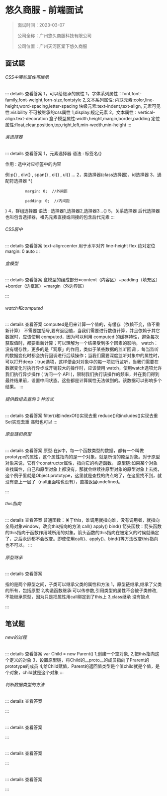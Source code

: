 # 悠久商服 - 前端面试

> 面试时间：2023-03-07
>
> 公司全称：广州悠久商服科技有限公司
>
> 公司位置：广州天河区棠下悠久商服

## 面试题

###### CSS中哪些属性可继承

::: details 查看答案
1，可以给继承的属性
1，字体系列属性：font,font-family,font-weight,forn-size,fontstyle
2,文本系列属性:
内联元素:color,line-height,word-spacing,letter-spacing
块级元素:text-indent,text-align,
元素可见性:visibility
不可被继承的css属性
1,display:规定元素
2，文本属性：vertical-align.text-decoration
盒子模型属性:width,height,margin,border,padding
定位属性:float,clear,position,top,right,left,min-wedth,min-height
:::

###### 类选择器

::: details 查看答案
1，元素选择器
语法 : 标签名{}

作用 : 选中对应标签中的内容

例:p{} , div{} , span{} , ol{} , ul{} ...
2，类选择器(class选择器)，id选择器
3，通配符选择器 *{

             margin: 0;  //外间距

             padding: 0;  //内间距

}
4，群组选择器
语法 : 选择器1,选择器2,选择器3...{}
5，关系选择器
后代选择器也叫包含选择器，祖先元素直接或间接的包含后代元素
:::

###### CSS居中

::: details 查看答案
text-align:center 用于水平对齐
line-height
flex
绝对定位
margin: 0 auto
:::

###### 盒模型

::: details 查看答案
盒模型的组成部分=content（内容区）+padding（填充区）+border（边框区）+margin（外边界区）

:::

###### watch和computed

::: details 查看答案
computed是用来计算一个值的，有缓存（依赖不变，值不重新计算） 不需要加括号,要有返回值，当我们需要进行数值计算，并且依赖于其它数据时，应该使用 computed，因为可以利用 computed 的缓存特性，避免每次获取值时，都要重新计算；可以理解为一个结果受到多个因素的影响。
watch：没有缓存性，更多的是「观察」的作用，类似于某些数据的监听回调 ，每当监听的数据变化时都会执行回调进行后续操作；当我们需要深度监听对象中的属性时，可以打开deep：true选项，这样便会对对象中的每一项进行监听，当我们需要在数据变化时执行异步或开销较大的操作时，应该使用 watch，使用watch选项允许我们执行异步操作 ( 访问一个 API )，限制我们执行该操作的频率，并在我们得到最终结果前，设置中间状态。这些都是计算属性无法做到的。该数据可以影响多个结果。
:::

###### 提供数组去查的 3 种方式

::: details 查看答案
filter()和indexOf()实现去重
reduce()和includes()实现去重
Set实现去重
递归也可以
:::

###### 原型链和原型

::: details 查看答案
原型:在js中，每一个函数类型的数据，都有一个叫做prototype的属性，这个属性指向的是一个对象，就是所谓的原型对象。对于原型对象来说，它有个constructor属性，指向它的构造函数。
原型链:如果某个对象查找属性，自己和原型对象上都没有，那就会继续往原型对象的原型对象上去找，这个例子里就是Object.prototype，这里就是查找的终点站了，在这里找不到，就没有更上一层了（null里面啥也没有），直接返回undefined。

:::

###### this指向

::: details 查看答案
普通函数：关于this，谁调用就指向谁，没有调用者，就指向全局对象window。改变this指向的方法
call() apply() bind()
箭头函数：箭头函数的this指向于函数作用域所用的对象。箭头函数的this指向在被定义的时候就确定了，之后永远都不会改变。即使使用call()、apply()、bind()等方法改变this指向也不可以。
:::

###### 原型继承

::: details 查看答案

指的是两个原型之间，子类可以继承父类的属性和方法
1，原型链继承,继承了父类的所有，包括原型
2,构造函数继承:可以传参数,引用类型的属性不会被子类修改,不能继承原型，因为只是把属性用call绑定到了this上
3,class继承 没有缺点

:::

## 笔试题

###### new的过程

::: details 查看答案
var Child = new Parent()
1,创建一个空对象,
2,把this指向这个定义的对象
3，设置原型链，将Child的__proto__的成员指向了Prarent的prototype的成员
4,给Child赋值，Parent的返回值类型是个值child就是个值，是个对象，child就是这个对象
:::
###### 判断数据类型的方法

::: details 查看答案

:::
###### 

::: details 查看答案

:::
###### 

::: details 查看答案

:::
###### 

::: details 查看答案

:::

